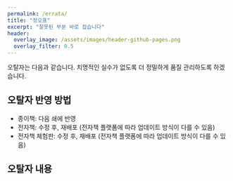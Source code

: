 ```yaml
---
permalink: /errata/
title: "정오표"
excerpt: "잘못된 부분 바로 잡습니다"
header:
  overlay_image: /assets/images/header-github-pages.png
  overlay_filter: 0.5
---
```


오탈자는 다음과 같습니다.
치명적인 실수가 없도록 더 정밀하게 품질 관리하도록 하겠습니다. 

## 오탈자 반영 방법
* 종이책: 다음 쇄에 반영
* 전자책: 수정 후, 재배포 (전자책 플랫폼에 따라 업데이트 방식이 다를 수 있음)
* 전자책 체험판: 수정 후, 재배포 (전자책 플랫폼에 따라 업데이트 방식이 다를 수 있음)

## 오탈자 내용

<!-- 작성 포맷
### 000p
* 수정 내용: 
* 수정 전: 
* 수정 후: 
* 확인된 버전: 종이책 1쇄, 전자책 v1.0
* 보완될 버전: 종이책 2쇄, 전자책 v1.1

### 000p
* 제안 내용: 
* 원문: 
* 제안: 
* 적용 여부: 
* 참고: <a href="" target="_blank"></a>
* 확인된 버전: 종이책 1쇄, 전자책 v1.0
-->